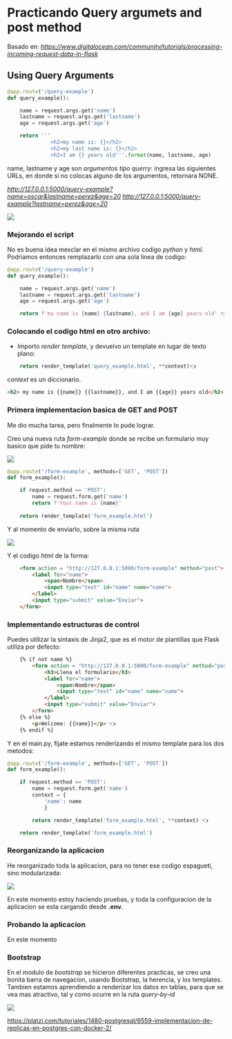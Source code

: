 # Practicando Query argumets and post method

Basado en: *https://www.digitalocean.com/community/tutorials/processing-incoming-request-data-in-flask*


## Using Query Arguments

```py
@app.route('/query-example')
def query_example():

    name = request.args.get('name')
    lastname = request.args.get('lastname')
    age = request.args.get('age')

    return '''
              <h2>my name is: {}</h2>
              <h2>my last name is: {}</h2>
              <h2>I am {} years old'''.format(name, lastname, age)
```

name, lastname y age son *argumentos tipo querry*: ingresa las siguientes URLs, en donde si no colocas alguno de los argumentos, retornara NONE.

*http://127.0.0.1:5000/query-example?name=oscar&lastname=perez&age=20*
*http://127.0.0.1:5000/query-example?lastname=perez&age=20*

![](https://i.imgur.com/oAL3jyR.png)

### Mejorando el script

No es buena idea mexclar en el mismo archivo codigo *python* y *html*. Podriamos entonces remplazarlo con una sola linea de codigo:

```py
@app.route('/query-example')
def query_example():

    name = request.args.get('name')
    lastname = request.args.get('lastname')
    age = request.args.get('age')

    return f'my name is {name} {lastname}, and I am {age} years old' 👈
```

### Colocando el codigo html en otro archivo:

- Importo *render template*, y devuelvo un template en lugar de texto plano:

```py
    return render_template('query_example.html', **context)👈
```
*context* es un diccionario.

```html
<h2> my name is {{name}} {{lastname}}, and I am {{age}} years old</h2>
```

### Primera implementacion basica de GET and POST

Me dio mucha tarea, pero finalmente lo pude lograr. 

Creo una nueva ruta *form-example* donde se recibe un formulario muy basico que pide tu nombre:

![](https://i.imgur.com/2RXNiU3.png)

```py
@app.route('/form-example', methods=['GET', 'POST'])
def form_example():

    if request.method == 'POST':
        name = request.form.get('name')
        return f'Your name is {name}'
    
    return render_template('form_example.html')
```

Y al momento de enviarlo, sobre la misma ruta

![](https://i.imgur.com/Odq1nSg.png)

Y el codigo *html* de la forma:

```html
    <form action = "http://127.0.0.1:5000/form-example" method="post">
        <label for="name">
            <span>Nombre</span>
            <input type="text" id="name" name="name">
        </label>
        <input type="submit" value="Enviar">
    </form>
```

### Implementando estructuras de control 

Puedes utilizar la sintaxis de Jinja2, que es el motor de plantillas que Flask utiliza por defecto:

```html
    {% if not name %}
        <form action = "http://127.0.0.1:5000/form-example" method="post">
            <h3>Llena el formulario</h3>
            <label for="name">
                <span>Nombre</span>
                <input type="text" id="name" name="name">
            </label>
            <input type="submit" value="Enviar">
        </form>
    {% else %}
        <p>Welcome: {{name}}</p> 👈
    {% endif %}
```

Y en el main.py, fijate estamos renderizando el mismo template para los dos metodos:

```py
@app.route('/form-example', methods=['GET', 'POST'])
def form_example():

    if request.method == 'POST':
        name = request.form.get('name')
        context = {
            'name': name
            }

        return render_template('form_example.html', **context) 👈

    return render_template('form_example.html')
```

### Reorganizando la aplicacion

He reorganizado toda la aplicacion, para no tener ese codigo espagueti, sino modularizada:

![](https://i.imgur.com/VR0bdQh.png)

En este momento estoy haciendo pruebas, y toda la configuracion de la aplicacion se esta cargando desde **.env**. 

### Probando la aplicacion

En este momento

### Bootstrap

En el modulo de *bootstrap* se hicieron diferentes practicas, se creo una bonita barra de navegacion, usando Bootstrap, la herencia, y los templates. Tambien estamos aprendiendo a renderizar los datos en tablas, para que se vea mas atractivo, tal y como ocurre en la ruta *query-by-id*

![](https://i.imgur.com/YhCj0gy.png)

https://platzi.com/tutoriales/1480-postgresql/6559-implementacion-de-replicas-en-postgres-con-docker-2/